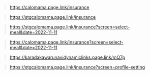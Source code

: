 >  https://calomama.page.link/insurance

>  https://stgcalomama.page.link/insurance

>  https://stgcalomama.page.link/insurance?screen=select-meal&date=2022-11-11

>  https://calomama.page.link/insurance?screen=select-meal&date=2022-11-11

> https://karadakawarunavidynamiclinks.page.link/mQ7p


> https://stgcalomama.page.link/insurance?screen=profile-setting
